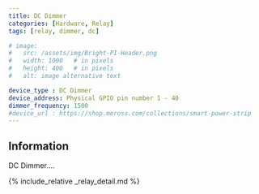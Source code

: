 ```yaml
---
title: DC Dimmer
categories: [Hardware, Relay]
tags: [relay, dimmer, dc]

# image:
#   src: /assets/img/Bright-PI-Header.png
#   width: 1000   # in pixels
#   height: 400   # in pixels
#   alt: image alternative text

device_type : DC Dimmer
device_address: Physical GPIO pin number 1 - 40
dimmer_frequency: 1500
#device_url : https://shop.meross.com/collections/smart-power-strip
---
```


## Information
DC Dimmer....

{% include_relative _relay_detail.md %}